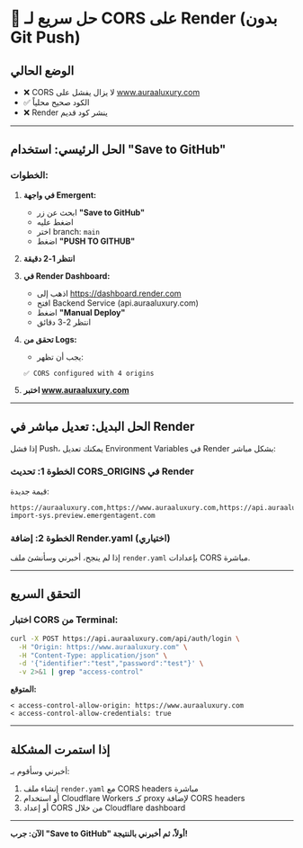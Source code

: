 # 🚨 حل سريع لـ CORS على Render (بدون Git Push)

## الوضع الحالي
- ❌ CORS لا يزال يفشل على www.auraaluxury.com
- ✅ الكود صحيح محلياً
- ❌ Render ينشر كود قديم

---

## الحل الرئيسي: استخدام "Save to GitHub"

### الخطوات:
1. **في واجهة Emergent:**
   - ابحث عن زر **"Save to GitHub"** 
   - اضغط عليه
   - اختر branch: `main`
   - اضغط **"PUSH TO GITHUB"**

2. **انتظر 1-2 دقيقة**

3. **في Render Dashboard:**
   - اذهب إلى https://dashboard.render.com
   - افتح Backend Service (api.auraaluxury.com)
   - اضغط **"Manual Deploy"**
   - انتظر 2-3 دقائق

4. **تحقق من Logs:**
   - يجب أن تظهر:
   ```
   ✅ CORS configured with 4 origins
   ```

5. **اختبر www.auraaluxury.com**

---

## الحل البديل: تعديل مباشر في Render

إذا فشل Push، يمكنك تعديل Environment Variables في Render بشكل مباشر:

### الخطوة 1: تحديث CORS_ORIGINS في Render
قيمة جديدة:
```
https://auraaluxury.com,https://www.auraaluxury.com,https://api.auraaluxury.com,https://luxury-import-sys.preview.emergentagent.com
```

### الخطوة 2: إضافة Render.yaml (اختياري)
إذا لم ينجح، أخبرني وسأنشئ ملف `render.yaml` بإعدادات CORS مباشرة.

---

## التحقق السريع

### اختبار CORS من Terminal:
```bash
curl -X POST https://api.auraaluxury.com/api/auth/login \
  -H "Origin: https://www.auraaluxury.com" \
  -H "Content-Type: application/json" \
  -d '{"identifier":"test","password":"test"}' \
  -v 2>&1 | grep "access-control"
```

**المتوقع:**
```
< access-control-allow-origin: https://www.auraaluxury.com
< access-control-allow-credentials: true
```

---

## إذا استمرت المشكلة

أخبرني وسأقوم بـ:
1. إنشاء ملف `render.yaml` مع CORS headers مباشرة
2. أو استخدام Cloudflare Workers كـ proxy لإضافة CORS headers
3. أو إعداد CORS من خلال Cloudflare dashboard

---

**الآن: جرب "Save to GitHub" أولاً، ثم أخبرني بالنتيجة!**

